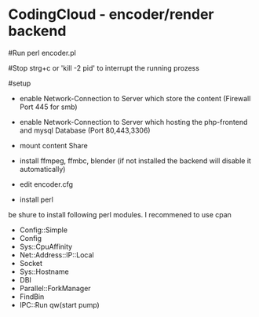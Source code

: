 # CodingCloud - encoder/render backend

#Run
perl encoder.pl

#Stop
strg+c  or 'kill -2 pid' to interrupt the running prozess

#setup

- enable Network-Connection to Server which store the content (Firewall Port 445 for smb)
- enable Network-Connection to Server which hosting the php-frontend and mysql Database (Port 80,443,3306)

- mount content Share 
- install ffmpeg, ffmbc, blender (if not installed the backend will disable it automatically)
- edit encoder.cfg

- install perl

be shure to install following perl modules.
I recommened to use cpan

- Config::Simple
- Config
- Sys::CpuAffinity
- Net::Address::IP::Local
- Socket
- Sys::Hostname
- DBI
- Parallel::ForkManager
- FindBin
- IPC::Run qw(start pump)

